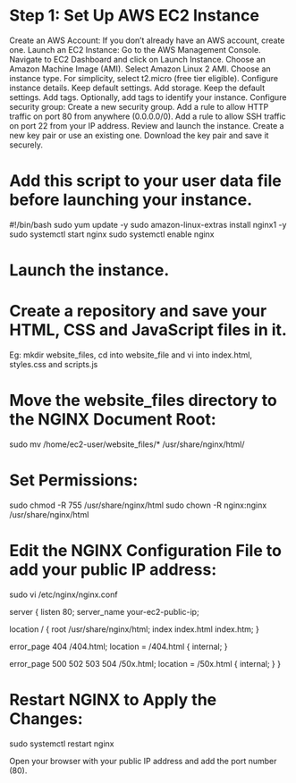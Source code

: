 # Step 1: Set Up AWS EC2 Instance

Create an AWS Account: If you don’t already have an AWS account, create one. Launch an EC2 Instance: Go to the AWS Management Console. Navigate to EC2 Dashboard and click on Launch Instance. Choose an Amazon Machine Image (AMI). Select Amazon Linux 2 AMI. Choose an instance type. For simplicity, select t2.micro (free tier eligible). Configure instance details. Keep default settings. Add storage. Keep the default settings. Add tags. Optionally, add tags to identify your instance. Configure security group: Create a new security group. Add a rule to allow HTTP traffic on port 80 from anywhere (0.0.0.0/0). Add a rule to allow SSH traffic on port 22 from your IP address. Review and launch the instance. Create a new key pair or use an existing one. Download the key pair and save it securely.
# Add this script to your user data file before launching your instance.

#!/bin/bash sudo yum update -y sudo amazon-linux-extras install nginx1 -y sudo systemctl start nginx sudo systemctl enable nginx
# Launch the instance.
# Create a repository and save your HTML, CSS and JavaScript files in it.

Eg: mkdir website_files, cd into website_file and vi into index.html, styles.css and scripts.js
# Move the website_files directory to the NGINX Document Root:

sudo mv /home/ec2-user/website_files/* /usr/share/nginx/html/
# Set Permissions:

sudo chmod -R 755 /usr/share/nginx/html sudo chown -R nginx:nginx /usr/share/nginx/html
# Edit the NGINX Configuration File to add your public IP address:

sudo vi /etc/nginx/nginx.conf

server { listen 80; server_name your-ec2-public-ip;

location / { root /usr/share/nginx/html; index index.html index.htm; }

error_page 404 /404.html; location = /404.html { internal; }

error_page 500 502 503 504 /50x.html; location = /50x.html { internal; } }
# Restart NGINX to Apply the Changes:

sudo systemctl restart nginx

Open your browser with your public IP address and add the port number (80).

